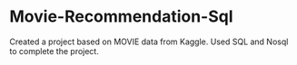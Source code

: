 # Movie-Recommendation-Sql

Created a project based on MOVIE data from Kaggle.
Used SQL and Nosql to complete the project.

